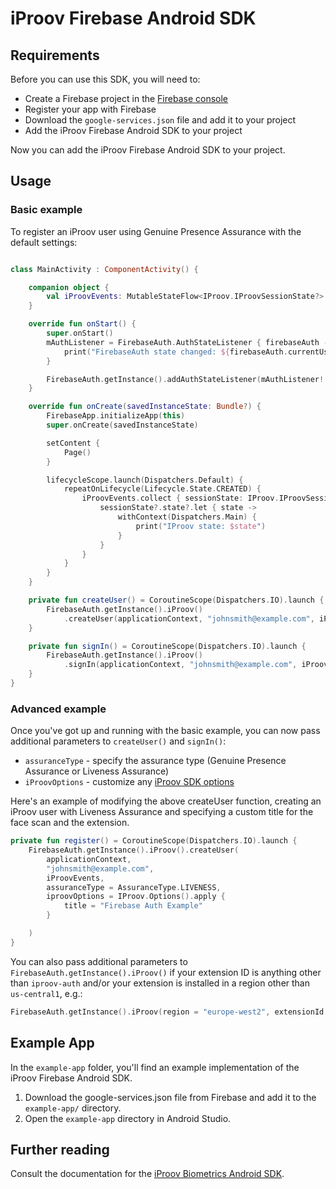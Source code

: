 # iProov Firebase Android SDK

## Requirements

Before you can use this SDK, you will need to:

- Create a Firebase project in the [Firebase console](https://console.firebase.google.com)
- Register your app with Firebase
- Download the `google-services.json` file and add it to your project
- Add the iProov Firebase Android SDK to your project

Now you can add the iProov Firebase Android SDK to your project.

## Usage

### Basic example

To register an iProov user using Genuine Presence Assurance with the default settings:

```kotlin

class MainActivity : ComponentActivity() {

    companion object {
        val iProovEvents: MutableStateFlow<IProov.IProovSessionState?> = MutableStateFlow(null)
    }

    override fun onStart() {
        super.onStart()
        mAuthListener = FirebaseAuth.AuthStateListener { firebaseAuth ->
            print("FirebaseAuth state changed: ${firebaseAuth.currentUser}")
        }

        FirebaseAuth.getInstance().addAuthStateListener(mAuthListener!!)
    }

    override fun onCreate(savedInstanceState: Bundle?) {
        FirebaseApp.initializeApp(this)
        super.onCreate(savedInstanceState)

        setContent {
            Page()
        }

        lifecycleScope.launch(Dispatchers.Default) {
            repeatOnLifecycle(Lifecycle.State.CREATED) {
                iProovEvents.collect { sessionState: IProov.IProovSessionState? ->
                    sessionState?.state?.let { state ->
                        withContext(Dispatchers.Main) {
                            print("IProov state: $state")
                        }
                    }
                }
            }
        }
    }

    private fun createUser() = CoroutineScope(Dispatchers.IO).launch {
        FirebaseAuth.getInstance().iProov()
            .createUser(applicationContext, "johnsmith@example.com", iProovEvents)
    }

    private fun signIn() = CoroutineScope(Dispatchers.IO).launch {
        FirebaseAuth.getInstance().iProov()
            .signIn(applicationContext, "johnsmith@example.com", iProovEvents)
    }
}
```

### Advanced example

Once you've got up and running with the basic example, you can now pass additional parameters
to `createUser()` and `signIn()`:

- `assuranceType` - specify the assurance type (Genuine Presence Assurance or Liveness Assurance)
- `iProovOptions` - customize
  any [iProov SDK options](https://github.com/iproov/ios?tab=readme-ov-file#options)

Here's an example of modifying the above createUser function, creating an iProov user with Liveness
Assurance and specifying a custom title for the face scan and the extension.

```kotlin
private fun register() = CoroutineScope(Dispatchers.IO).launch {
    FirebaseAuth.getInstance().iProov().createUser(
        applicationContext,
        "johnsmith@example.com",
        iProovEvents,
        assuranceType = AssuranceType.LIVENESS,
        iproovOptions = IProov.Options().apply {
            title = "Firebase Auth Example"
        }

    )
}
```

You can also pass additional parameters to `FirebaseAuth.getInstance().iProov()` if your extension
ID is anything other than `iproov-auth` and/or your extension is installed in a region other
than `us-central1`, e.g.:

```kotlin
FirebaseAuth.getInstance().iProov(region = "europe-west2", extensionId = "iproov-auth-eu")
```

## Example App

In the `example-app` folder, you'll find an example implementation of the iProov Firebase Android
SDK.

1. Download the google-services.json file from Firebase and add it to the `example-app/` directory.
2. Open the `example-app` directory in Android Studio.

## Further reading

Consult the documentation for
the [iProov Biometrics Android SDK](https://github.com/iProov/android).